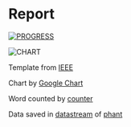 Report
======
[![PROGRESS](https://www.sharelatex.com/github/repos/zedoul/AnomalyDetection/builds/latest/badge.svg)](https://www.sharelatex.com/github/repos/zedoul/AnomalyDetection/builds/3257683b6aa18a90d499d923f629fdd488cf7fbc/raw/output.pdf)

![CHART](https://raw.githubusercontent.com/zedoul/AnomalyDetection/master/report/chart.png)

Template from [IEEE](http://www.ieee.org/conferences_events/conferences/publishing/templates.html)

Chart by [Google Chart](https://code.google.com/p/google-chartwrapper/)

Word counted by [counter](http://app.uio.no/ifi/texcount/download.html)

Data saved in [datastream](https://data.sparkfun.com/streams/zDaaX7Rp9pcDg8rVvdQJ) of [phant](https://data.sparkfun.com/)
